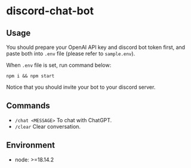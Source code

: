 # discord-chat-bot

## Usage

You should prepare your OpenAI API key and discord bot token first, and paste both into `.env` file (please refer to `sample.env`).

When `.env` file is set, run command below:

```shell
npm i && npm start
```

Notice that you should invite your bot to your discord server.

## Commands

* `/chat <MESSAGE>` To chat with ChatGPT.
* `/clear` Clear conversation.

## Environment

* node: >=18.14.2
